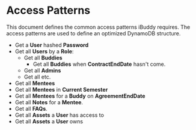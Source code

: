 # Access Patterns

This document defines the common access patterns iBuddy requires. The access
patterns are used to define an optimized DynamoDB structure.

- Get a **User** hashed **Password**
- Get all **Users** by a **Role**:
  - Get all **Buddies**
    - Get all **Buddies** when **ContractEndDate** hasn't come.
  - Get all **Admins**
  - Get all etc.
- Get all **Mentees**
- Get all **Mentees** in **Current Semester**
- Get all **Mentees** for a **Buddy** on **AgreementEndDate**
- Get all **Notes** for a **Mentee**.
- Get all **FAQs**.
- Get all **Assets** a **User** has access to
- Get all **Assets** a **User** owns
